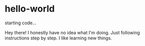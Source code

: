 # hello-world

starting code...

Hey there! I honestly have no idea what I'm doing. Just following instructions step by step.
I like learning new things.
